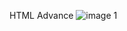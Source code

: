HTML Advance
![image 1](https://user-images.githubusercontent.com/106432950/192289538-410037c6-4e55-4fba-98e0-3759a0a89704.jpg)
